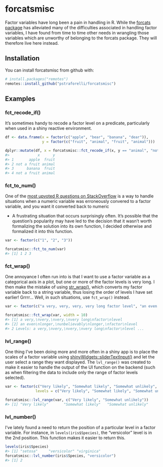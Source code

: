 
# forcatsmisc

Factor variables have long been a pain in handling in R. While the
[forcats package](http://forcats.tidyverse.org/reference/index.html) has
alleviated many of the difficulties associated in handling factor
variables, I have found from time to time other needs in wrangling those
variables which are unworthy of belonging to the forcats package. They
will therefore live here instead.

## Installation

You can install forcatsmisc from github with:

``` r
# install.packages("remotes")
remotes::install_github("pstraforelli/forcatsmisc")
```

## Examples

### fct\_recode\_if()

It’s sometimes handy to recode a factor level on a predicate,
particularly when used in a shiny reactive environment.

``` r
df <- data.frame(x = factor(c("apple", "bear", "banana", "dear")),
                 y = factor(c("fruit", "animal", "fruit", "animal")))

dplyr::mutate(df, x = forcatsmisc::fct_recode_if(x, y == "animal", "not a fruit"))
#>             x      y
#> 1       apple  fruit
#> 2 not a fruit animal
#> 3      banana  fruit
#> 4 not a fruit animal
```

### fct\_to\_num()

One of the [most upvoted R questions on
StackOverflow](https://stackoverflow.com/questions/3418128/how-to-convert-a-factor-to-integer-numeric-without-loss-of-information)
is a way to handle situations when a numeric variable was erroneously
convered to a factor variable, and you want it converted back to numeric
- A frustrating situation that occurs surprisingly often. It’s possible
that the question’s popularity may have led to the decision that it
wasn’t worth formalizing the solution into its own function, I decided
otherwise and formalized it into this function.

``` r
var <- factor(c("1", "2", "3"))

forcatsmisc::fct_to_num(var)
#> [1] 1 2 3
```

### fct\_wrap()

One annoyance I often run into is that I want to use a factor variable
as a categorical axis in a plot, but one or more of the factor levels is
very long. I then make the mistake of using
[str\_wrap()](https://stringr.tidyverse.org/reference/str_wrap.html),
which converts my factor variable back to a string variable, thus losing
the order of levels I have set earlier\! Grrrr… Well, in such
situations, use `fct_wrap()` instead.

``` r
var <- factor(c("a very, very, very, very long factor level", "an even longer, unbelievably longer, factor level"))

forcatsmisc::fct_wrap(var, width = 10)
#> [1] a very,\nvery,\nvery,\nvery long\nfactor\nlevel       
#> [2] an even\nlonger,\nunbelievably\nlonger,\nfactor\nlevel
#> 2 Levels: a very,\nvery,\nvery,\nvery long\nfactor\nlevel ...
```

### lvl\_range()

One thing I’ve been doing more and more often in a shiny app is to place
the scales of a factor variable using
[shinyWidgets::sliderTextInput()](https://github.com/dreamRs/shinyWidgets#slider-text)
and let the user select a range they want displayed. The `lvl_range()`
was created to make it easier to handle the output of the UI function on
the backend (such as when filtering the data to include only the range
of factor levels selected).

``` r
var <- factor(c("Very likely", "Somewhat likely", "Somewhat unlikely", "Very unlikely"), 
              levels = c("Very likely", "Somewhat likely", "Somewhat unlikely", "Very unlikely"))

forcatsmisc::lvl_range(var, c("Very likely", "Somewhat unlikely"))
#> [1] "Very likely"       "Somewhat likely"   "Somewhat unlikely"
```

### lvl\_number()

I’ve lately found a need to return the position of a particular level in
a factor variable. For instance, in `levels(iris$Species)`, the
“versicolor” level is in the 2nd position. This function makes it
easier to return this.

``` r
levels(iris$Species)
#> [1] "setosa"     "versicolor" "virginica"
forcatsmisc::lvl_number(iris$Species, "versicolor")
#> [1] 2
```
